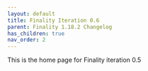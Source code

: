 ```yaml
---
layout: default
title: Finality Iteration 0.6
parent: Finality 1.18.2 Changelog
has_children: true
nav_order: 2
---
```

This is the home page for Finality iteration 0.5